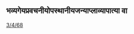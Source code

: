 ## भव्यगेयप्रवचनीयोपस्थानीयजन्याप्लाव्यापात्या वा 
 [3/4/68](https://ashtadhyayi.com/sutraani/3/4/68)